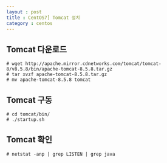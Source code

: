 ```yaml
---
layout : post
title : CentOS7] Tomcat 설치
category : centos
---
```


## Tomcat 다운로드
    # wget http://apache.mirror.cdnetworks.com/tomcat/tomcat-8/v8.5.8/bin/apache-tomcat-8.5.8.tar.gz
    # tar xvzf apache-tomcat-8.5.8.tar.gz
    # mv apache-tomcat-8.5.8 tomcat
    
## Tomcat 구동
    # cd tomcat/bin/
    # ./startup.sh

## Tomcat 확인
    # netstat -anp | grep LISTEN | grep java